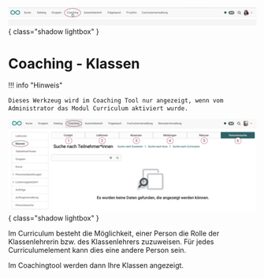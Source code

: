 ![bereiche_coaching_v1_de.png](assets/bereiche_coaching_v1_de.png){ class="shadow lightbox" }

# Coaching - Klassen

!!! info "Hinweis"

    Dieses Werkzeug wird im Coaching Tool nur angezeigt, wenn vom Administrator das Modul Curriculum aktiviert wurde.

![coaching_klassen_v1_de.png](assets/coaching_klassen_v1_de.png){ class="shadow lightbox" }

Im Curriculum besteht die Möglichkeit, einer Person die Rolle der Klassenlehrerin bzw. des Klassenlehrers zuzuweisen. Für jedes Curriculumelement kann dies eine andere Person sein.

Im Coachingtool werden dann Ihre Klassen angezeigt.

